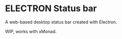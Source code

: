 # ELECTRON Status bar

A web-based desktop status bar created with Electron.

WIP, works with xMonad.
